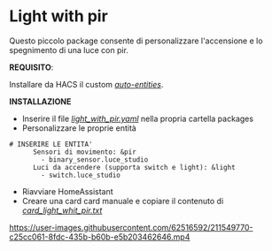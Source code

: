 # Light with pir

Questo piccolo package consente di personalizzare l'accensione e lo spegnimento di una luce con pir.

**REQUISITO**:

Installare da HACS il custom <i>[auto-entities](https://github.com/thomasloven/lovelace-auto-entities)</i>.

**INSTALLAZIONE**
- Inserire il file  <i>[light_with_pir.yaml](https://github.com/marco-hacs/light-with-pir/blob/main/light_with_pir.yaml)</i> nella propria cartella packages
- Personalizzare le proprie entità 
```
# INSERIRE LE ENTITA' 
      Sensori di movimento: &pir 
        - binary_sensor.luce_studio
      Luci da accendere (supporta switch e light): &light 
        - switch.luce_studio
```
- Riavviare HomeAssistant
- Creare una card card manuale e copiare il contenuto di  <i>[card_light_whit_pir.txt](https://github.com/marco-hacs/light-with-pir/blob/main/card_light_with_pir.txt)</i>


https://user-images.githubusercontent.com/62516592/211549770-c25cc061-8fdc-435b-b60b-e5b203462646.mp4


